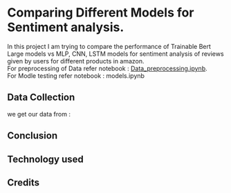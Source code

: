 # Comparing Different Models for Sentiment analysis.
In this project I am trying to compare the performance of Trainable Bert Large models vs MLP, CNN, LSTM models for sentiment analysis of reviews given by users for different products in amazon. <br />
For preprocessing of Data refer notebook : [Data_preprocessing.ipynb](https://github.com/biswajit2sen/Sentiment_analysis_amazon_fine_food_review/blob/main/Data_preprocessing.ipynb). <br />
For Modle testing refer notebook : models.ipynb <br />

## Data Collection
we get our data from : 

## Conclusion

## Technology used

## Credits

